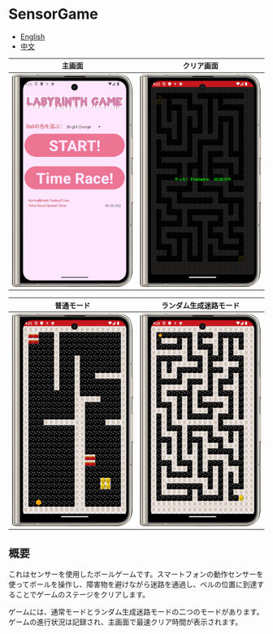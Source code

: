 # SensorGame

- [English](README_en.md)
- [中文](README_cn.md)

| 主画面 | クリア画面 |
|--------|-----------|
| <img src="./images/Main.png" width="250"> | <img src="./images/Pass.png" width="250"> |

| 普通モード | ランダム生成迷路モード |
|------------------------|------------|
| <img src="./images/Normal.png" width="250"> | <img src="./images/Random.png" width="250"> |


## 概要

これはセンサーを使用したボールゲームです。スマートフォンの動作センサーを使ってボールを操作し、障害物を避けながら迷路を通過し、ベルの位置に到達することでゲームのステージをクリアします。

ゲームには、通常モードとランダム生成迷路モードの二つのモードがあります。ゲームの進行状況は記録され、主画面で最速クリア時間が表示されます。
